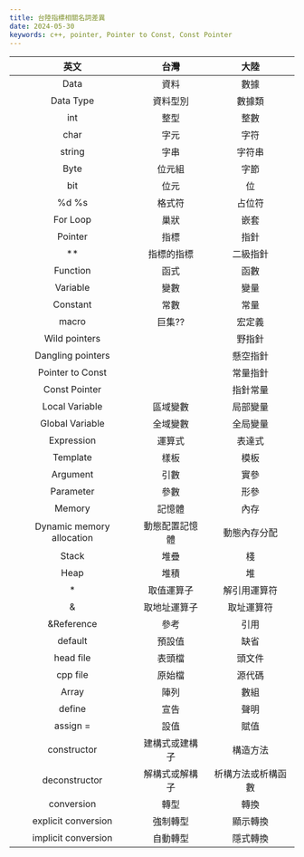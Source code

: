 ```yaml
---
title: 台陸指標相關名詞差異
date: 2024-05-30
keywords: c++, pointer, Pointer to Const, Const Pointer
---
```


|英文|台灣|大陸|
|:--:|:--:|:--:|
|Data|資料|數據|
|Data Type|資料型別|數據類|
|int|整型|整數|
|char|字元|字符|
|string|字串|字符串|
|Byte|位元組|字節|
|bit|位元|位|
|%d %s|格式符|占位符
|For Loop|巢狀|嵌套|
|Pointer|指標|指針|
|**|指標的指標|二級指針|
|Function|函式|函數|
|Variable|變數|變量|
|Constant|常數|常量|
|macro|巨集??|宏定義|
|Wild pointers||野指針|
|Dangling pointers||懸空指針|
|Pointer to Const||常量指針|
|Const Pointer||指針常量|
|Local Variable|區域變數|局部變量|
|Global Variable|全域變數|全局變量|
|Expression|運算式|表達式|
|Template|樣板|模板|
|Argument|引數|實參|
|Parameter|參數|形參|
|Memory|記憶體|內存|
|Dynamic memory allocation|動態配置記憶體|動態內存分配|
|Stack|堆疊|棧|
|Heap|堆積|堆|
|*|取值運算子|解引用運算符|
|&|取地址運算子|取址運算符|
|&Reference|參考|引用|
|default|預設值|缺省|
|head file|表頭檔|頭文件|
|cpp file|原始檔|源代碼|
|Array|陣列|數組|
|define|宣告|聲明|
|assign = |設值|賦值|
|constructor|建構式或建構子|構造方法|
|deconstructor|解構式或解構子|析構方法或析構函數|
|conversion|轉型|轉換|
|explicit conversion|強制轉型|顯示轉換|
|implicit conversion|自動轉型|隱式轉換|